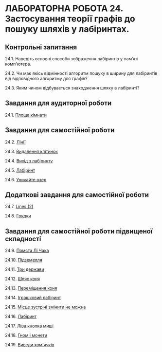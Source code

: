 ЛАБОРАТОРНА РОБОТА 24. Застосування теорії графів до пошуку шляхів у лабіринтах.
=============
Контрольні запитання
------------------
24.1.	Наведіть основні способи зображення лабіринтів у пам’яті комп'ютера.

24.2.	Чи має якісь відмінності алгоритм пошуку в ширину для лабіринтів
від відповідного алгоритму для графів?

24.3.	Яким чином відбувається знаходження шляху в лабіринті?

Завдання для аудиторної роботи
--------------

24.1.
[Площа кімнати](https://www.eolymp.com/uk/problems/4001)


Завдання для самостійної роботи
------------------
24.2.
[Лінії](https://www.eolymp.com/uk/problems/1060)

24.3.
[Видалення клітинок](https://www.eolymp.com/uk/problems/1063)

24.4.
[Вихід з лабіринту](https://www.eolymp.com/uk/problems/4820)

24.5.
[Лабіринт](https://www.eolymp.com/uk/problems/5622)

24.6.
[Уникайте озер](https://www.eolymp.com/uk/problems/1058)

Додаткові завдання для самостійної роботи
--------------------
24.7.
[Lines (2)](https://www.eolymp.com/uk/problems/1062)

24.8.
[Грядки](https://www.eolymp.com/uk/problems/1065)


Завдання для самостійної роботи підвищеної складності
------------------

24.9.
[Помста Лі Чака](https://www.eolymp.com/uk/problems/88)

24.10.
[Підземелля](https://www.eolymp.com/uk/problems/432)

24.11.
[Три держави](https://www.eolymp.com/uk/problems/1061)

24.12.
[Шлях коня](https://www.eolymp.com/uk/problems/1064)

24.13.
[Переміщення коня](https://www.eolymp.com/uk/problems/2820)

24.14.
[Іграшковий лабіринт](https://www.eolymp.com/uk/problems/4452)

24.15.
[Місце зустрічі змінити не можна](https://www.eolymp.com/uk/problems/5069)

24.16.
[Лабіринт](https://www.eolymp.com/uk/problems/7215)

24.17.
[Ліва кнопка миші](https://www.eolymp.com/uk/problems/1092)

24.18.
[Гном і монети](https://www.eolymp.com/uk/problems/7229)

24.19.
[Виведи хом'ячків](https://www.eolymp.com/uk/problems/213)

